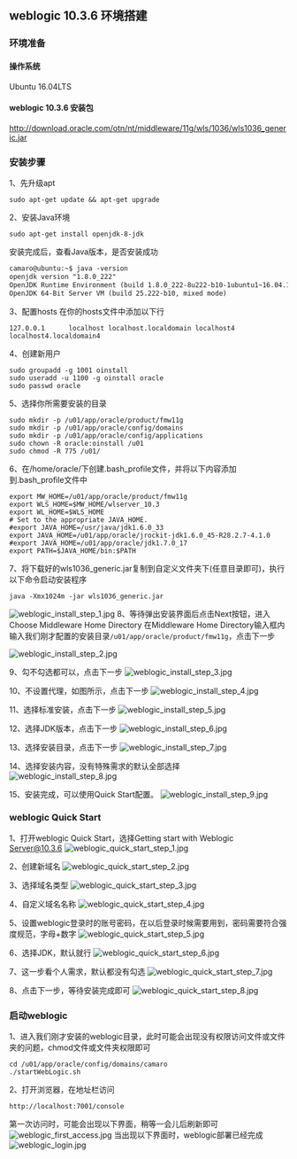 ## weblogic 10.3.6 环境搭建

### 环境准备
#### 操作系统
Ubuntu 16.04LTS
#### weblogic 10.3.6 安装包
http://download.oracle.com/otn/nt/middleware/11g/wls/1036/wls1036_generic.jar

### 安装步骤
1、先升级apt
```
sudo apt-get update && apt-get upgrade
```
2、安装Java环境
```
sudo apt-get install openjdk-8-jdk
```
安装完成后，查看Java版本，是否安装成功
```markdown
camaro@ubuntu:~$ java -version
openjdk version "1.8.0_222"
OpenJDK Runtime Environment (build 1.8.0_222-8u222-b10-1ubuntu1~16.04.1-b10)
OpenJDK 64-Bit Server VM (build 25.222-b10, mixed mode)
```
3、配置hosts
在你的hosts文件中添加以下行
```
127.0.0.1      localhost localhost.localdomain localhost4 localhost4.localdomain4
```
4、创建新用户
```
sudo groupadd -g 1001 oinstall
sudo useradd -u 1100 -g oinstall oracle
sudo passwd oracle
```
5、选择你所需要安装的目录
```
sudo mkdir -p /u01/app/oracle/product/fmw11g
sudo mkdir -p /u01/app/oracle/config/domains
sudo mkdir -p /u01/app/oracle/config/applications
sudo chown -R oracle:oinstall /u01
sudo chmod -R 775 /u01/
```
6、在/home/oracle/下创建.bash_profile文件，并将以下内容添加到.bash_profile文件中
```
export MW_HOME=/u01/app/oracle/product/fmw11g
export WLS_HOME=$MW_HOME/wlserver_10.3
export WL_HOME=$WLS_HOME
# Set to the appropriate JAVA_HOME.
#export JAVA_HOME=/usr/java/jdk1.6.0_33
export JAVA_HOME=/u01/app/oracle/jrockit-jdk1.6.0_45-R28.2.7-4.1.0
#export JAVA_HOME=/u01/app/oracle/jdk1.7.0_17
export PATH=$JAVA_HOME/bin:$PATH
```
7、将下载好的wls1036_generic.jar复制到自定义文件夹下(任意目录即可)，执行以下命令启动安装程序
```
java -Xmx1024m -jar wls1036_generic.jar
```
![weblogic_install_step_1.jpg](https://cstcamaro.github.io/blog/resource/img/weblogic_install_step_1.jpg)
8、等待弹出安装界面后点击Next按钮，进入Choose Middleware Home Directory
在Middleware Home Directory输入框内输入我们刚才配置的安装目录```/u01/app/oracle/product/fmw11g```，点击下一步

![weblogic_install_step_2.jpg](https://cstcamaro.github.io/blog/resource/img/weblogic_install_step_2.jpg)

9、勾不勾选都可以，点击下一步
![weblogic_install_step_3.jpg](https://cstcamaro.github.io/blog/resource/img/weblogic_install_step_3.jpg)

10、不设置代理，如图所示，点击下一步
![weblogic_install_step_4.jpg](https://cstcamaro.github.io/blog/resource/img/weblogic_install_step_4.jpg)

11、选择标准安装，点击下一步
![weblogic_install_step_5.jpg](https://cstcamaro.github.io/blog/resource/img/weblogic_install_step_5.jpg)

12、选择JDK版本，点击下一步
![weblogic_install_step_6.jpg](https://cstcamaro.github.io/blog/resource/img/weblogic_install_step_6.jpg)

13、选择安装目录，点击下一步
![weblogic_install_step_7.jpg](https://cstcamaro.github.io/blog/resource/img/weblogic_install_step_7.jpg)

14、选择安装内容，没有特殊需求的默认全部选择
![weblogic_install_step_8.jpg](https://cstcamaro.github.io/blog/resource/img/weblogic_install_step_8.jpg)

15、安装完成，可以使用Quick Start配置。
![weblogic_install_step_9.jpg](https://cstcamaro.github.io/blog/resource/img/weblogic_install_step_9.jpg)

### weblogic Quick Start
1、打开weblogic Quick Start，选择Getting start with Weblogic Server@10.3.6
![weblogic_quick_start_step_1.jpg](https://cstcamaro.github.io/blog/resource/img/weblogic_quick_start_step_1.jpg)

2、创建新域名
![weblogic_quick_start_step_2.jpg](https://cstcamaro.github.io/blog/resource/img/weblogic_quick_start_step_2.jpg)

3、选择域名类型
![weblogic_quick_start_step_3.jpg](https://cstcamaro.github.io/blog/resource/img/weblogic_quick_start_step_3.jpg)

4、自定义域名名称
![weblogic_quick_start_step_4.jpg](https://cstcamaro.github.io/blog/resource/img/weblogic_quick_start_step_4.jpg)

5、设置weblogic登录时的账号密码，在以后登录时候需要用到，密码需要符合强度规范，字母+数字
![weblogic_quick_start_step_5.jpg](https://cstcamaro.github.io/blog/resource/img/weblogic_quick_start_step_5.jpg)

6、选择JDK，默认就行
![weblogic_quick_start_step_6.jpg](https://cstcamaro.github.io/blog/resource/img/weblogic_quick_start_step_6.jpg)

7、这一步看个人需求，默认都没有勾选
![weblogic_quick_start_step_7.jpg](https://cstcamaro.github.io/blog/resource/img/weblogic_quick_start_step_7.jpg)

8、点击下一步，等待安装完成即可
![weblogic_quick_start_step_8.jpg](https://cstcamaro.github.io/blog/resource/img/weblogic_quick_start_step_8.jpg)

### 启动weblogic
1、进入我们刚才安装的weblogic目录，此时可能会出现没有权限访问文件或文件夹的问题，chmod文件或文件夹权限即可
```
cd /u01/app/oracle/config/domains/camaro
./startWebLogic.sh
```

2、打开浏览器，在地址栏访问
```
http://localhost:7001/console
```
第一次访问时，可能会出现以下界面，稍等一会儿后刷新即可
![weblogic_first_access.jpg](https://cstcamaro.github.io/blog/resource/img/weblogic_first_access.jpg)
当出现以下界面时，weblogic部署已经完成
![weblogic_login.jpg](https://cstcamaro.github.io/blog/resource/img/weblogic_login.jpg)
